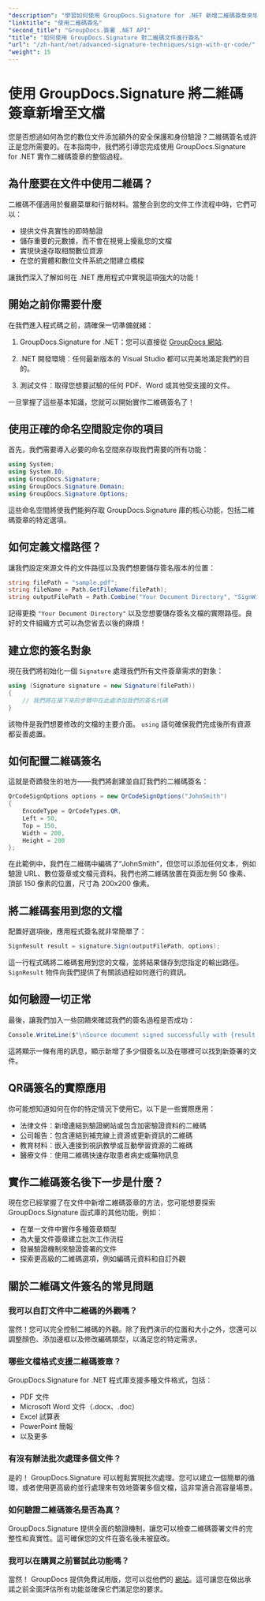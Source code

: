 ```yaml
---
"description": "學習如何使用 GroupDocs.Signature for .NET 新增二維碼簽章來增強文件安全性。完整的程式碼範例，簡單易懂。"
"linktitle": "使用二維碼簽名"
"second_title": "GroupDocs.簽署 .NET API"
"title": "如何使用 GroupDocs.Signature 對二維碼文件進行簽名"
"url": "/zh-hant/net/advanced-signature-techniques/sign-with-qr-code/"
"weight": 15
---
```


# 使用 GroupDocs.Signature 將二維碼簽章新增至文檔

您是否想過如何為您的數位文件添加額外的安全保護和身份驗證？二維碼簽名或許正是您所需要的。在本指南中，我們將引導您完成使用 GroupDocs.Signature for .NET 實作二維碼簽章的整個過程。

## 為什麼要在文件中使用二維碼？

二維碼不僅適用於餐廳菜單和行銷材料。當整合到您的文件工作流程中時，它們可以：

- 提供文件真實性的即時驗證
- 儲存重要的元數據，而不會在視覺上擾亂您的文檔
- 實現快速存取相關數位資源
- 在您的實體和數位文件系統之間建立橋樑

讓我們深入了解如何在 .NET 應用程式中實現這項強大的功能！

## 開始之前你需要什麼

在我們進入程式碼之前，請確保一切準備就緒：

1. GroupDocs.Signature for .NET：您可以直接從 [GroupDocs 網站](https://releases。groupdocs.com/signature/net/).

2. .NET 開發環境：任何最新版本的 Visual Studio 都可以完美地滿足我們的目的。

3. 測試文件：取得您想要試驗的任何 PDF、Word 或其他受支援的文件。

一旦掌握了這些基本知識，您就可以開始實作二維碼簽名了！

## 使用正確的命名空間設定你的項目

首先，我們需要導入必要的命名空間來存取我們需要的所有功能：

```csharp
using System;
using System.IO;
using GroupDocs.Signature;
using GroupDocs.Signature.Domain;
using GroupDocs.Signature.Options;
```

這些命名空間將使我們能夠存取 GroupDocs.Signature 庫的核心功能，包括二維碼簽章的特定選項。

## 如何定義文檔路徑？

讓我們設定來源文件的文件路徑以及我們想要儲存簽名版本的位置：

```csharp
string filePath = "sample.pdf";
string fileName = Path.GetFileName(filePath);
string outputFilePath = Path.Combine("Your Document Directory", "SignWithQRCode", fileName);
```

記得更換 `"Your Document Directory"` 以及您想要儲存簽名文檔的實際路徑。良好的文件組織方式可以為您省去以後的麻煩！

## 建立您的簽名對象

現在我們將初始化一個 `Signature` 處理我們所有文件簽章需求的對象：

```csharp
using (Signature signature = new Signature(filePath))
{
    // 我們將在接下來的步驟中在此處添加我們的簽名代碼
}
```

該物件是我們想要修改的文檔的主要介面。 `using` 語句確保我們完成後所有資源都妥善處置。

## 如何配置二維碼簽名

這就是奇蹟發生的地方——我們將創建並自訂我們的二維碼簽名：

```csharp
QrCodeSignOptions options = new QrCodeSignOptions("JohnSmith")
{
    EncodeType = QrCodeTypes.QR,
    Left = 50,
    Top = 150,
    Width = 200,
    Height = 200
};
```

在此範例中，我們在二維碼中編碼了“JohnSmith”，但您可以添加任何文本，例如驗證 URL、數位簽章或文檔元資料。我們也將二維碼放置在頁面左側 50 像素、頂部 150 像素的位置，尺寸為 200x200 像素。

## 將二維碼套用到您的文檔

配置好選項後，應用程式簽名就非常簡單了：

```csharp
SignResult result = signature.Sign(outputFilePath, options);
```

這一行程式碼將二維碼套用到您的文檔，並將結果儲存到您指定的輸出路徑。 `SignResult` 物件向我們提供了有關該過程如何進行的資訊。

## 如何驗證一切正常

最後，讓我們加入一些回饋來確認我們的簽名過程是否成功：

```csharp
Console.WriteLine($"\nSource document signed successfully with {result.Succeeded.Count} signature(s).\nFile saved at {outputFilePath}.");
```

這將顯示一條有用的訊息，顯示新增了多少個簽名以及在哪裡可以找到新簽署的文件。

## QR碼簽名的實際應用

你可能想知道如何在你的特定情況下使用它。以下是一些實際應用：

- 法律文件：新增連結到驗證網站或包含加密驗證資料的二維碼
- 公司報告：包含連結到補充線上資源或更新資訊的二維碼
- 教育材料：嵌入連接到視訊教學或互動學習資源的二維碼
- 醫療文件：使用二維碼快速存取患者病史或藥物訊息

## 實作二維碼簽名後下一步是什麼？

現在您已經掌握了在文件中新增二維碼簽章的方法，您可能想要探索 GroupDocs.Signature 函式庫的其他功能，例如：

- 在單一文件中實作多種簽章類型
- 為大量文件簽章建立批次工作流程
- 發展驗證機制來驗證簽署的文件
- 探索更高級的二維碼選項，例如編碼元資料和自訂外觀

## 關於二維碼文件簽名的常見問題

### 我可以自訂文件中二維碼的外觀嗎？

當然！您可以完全控制二維碼的外觀。除了我們演示的位置和大小之外，您還可以調整顏色、添加邊框以及修改編碼類型，以滿足您的特定需求。

### 哪些文檔格式支援二維碼簽章？

GroupDocs.Signature for .NET 程式庫支援多種文件格式，包括：
- PDF 文件
- Microsoft Word 文件（.docx、.doc）
- Excel 試算表
- PowerPoint 簡報
- 以及更多

### 有沒有辦法批次處理多個文件？

是的！ GroupDocs.Signature 可以輕鬆實現批次處理。您可以建立一個簡單的循環，或者使用更高級的並行處理來有效地簽署多個文檔，這非常適合高容量場景。

### 如何驗證二維碼簽名是否為真？

GroupDocs.Signature 提供全面的驗證機制，讓您可以檢查二維碼簽署文件的完整性和真實性。這可確保您的文件在簽名後未被竄改。

### 我可以在購買之前嘗試此功能嗎？

當然！ GroupDocs 提供免費試用版，您可以從他們的 [網站](https://releases.groupdocs.com/)。這可讓您在做出承諾之前全面評估所有功能並確保它們滿足您的要求。